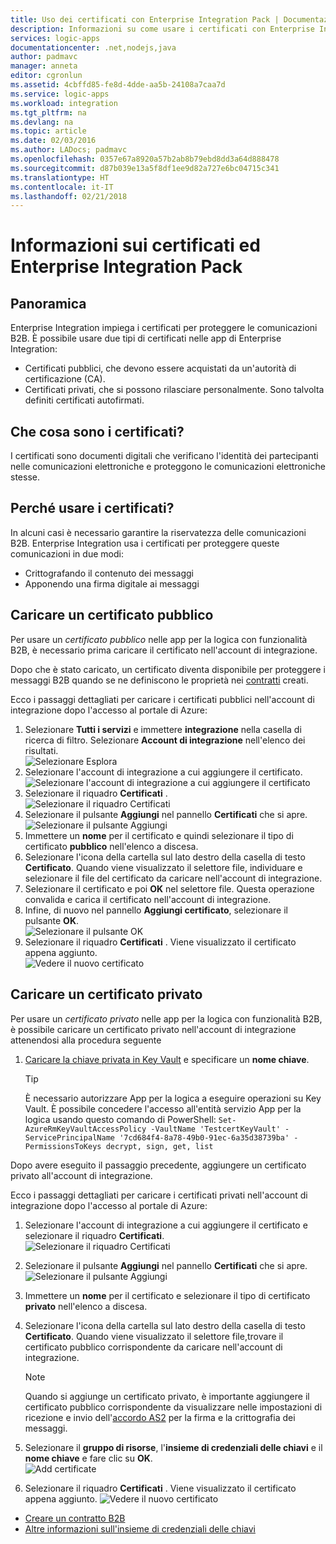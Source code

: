 ```yaml
---
title: Uso dei certificati con Enterprise Integration Pack | Documentazione Microsoft
description: Informazioni su come usare i certificati con Enterprise Integration Pack| App per la logica di Azure
services: logic-apps
documentationcenter: .net,nodejs,java
author: padmavc
manager: anneta
editor: cgronlun
ms.assetid: 4cbffd85-fe8d-4dde-aa5b-24108a7caa7d
ms.service: logic-apps
ms.workload: integration
ms.tgt_pltfrm: na
ms.devlang: na
ms.topic: article
ms.date: 02/03/2016
ms.author: LADocs; padmavc
ms.openlocfilehash: 0357e67a8920a57b2ab8b79ebd8dd3a64d888478
ms.sourcegitcommit: d87b039e13a5f8df1ee9d82a727e6bc04715c341
ms.translationtype: HT
ms.contentlocale: it-IT
ms.lasthandoff: 02/21/2018
---
```

# <a name="learn-about-certificates-and-enterprise-integration-pack"></a>Informazioni sui certificati ed Enterprise Integration Pack
## <a name="overview"></a>Panoramica
Enterprise Integration impiega i certificati per proteggere le comunicazioni B2B. È possibile usare due tipi di certificati nelle app di Enterprise Integration:

* Certificati pubblici, che devono essere acquistati da un'autorità di certificazione (CA).
* Certificati privati, che si possono rilasciare personalmente. Sono talvolta definiti certificati autofirmati.

## <a name="what-are-certificates"></a>Che cosa sono i certificati?
I certificati sono documenti digitali che verificano l'identità dei partecipanti nelle comunicazioni elettroniche e proteggono le comunicazioni elettroniche stesse.

## <a name="why-use-certificates"></a>Perché usare i certificati?
In alcuni casi è necessario garantire la riservatezza delle comunicazioni B2B. Enterprise Integration usa i certificati per proteggere queste comunicazioni in due modi:

* Crittografando il contenuto dei messaggi
* Apponendo una firma digitale ai messaggi  

## <a name="upload-a-public-certificate"></a>Caricare un certificato pubblico

Per usare un *certificato pubblico* nelle app per la logica con funzionalità B2B, è necessario prima caricare il certificato nell'account di integrazione.  

Dopo che è stato caricato, un certificato diventa disponibile per proteggere i messaggi B2B quando se ne definiscono le proprietà nei [contratti](logic-apps-enterprise-integration-agreements.md) creati.  

Ecco i passaggi dettagliati per caricare i certificati pubblici nell'account di integrazione dopo l'accesso al portale di Azure:

1. Selezionare **Tutti i servizi** e immettere **integrazione** nella casella di ricerca di filtro. Selezionare **Account di integrazione** nell'elenco dei risultati.     
![Selezionare Esplora](media/logic-apps-enterprise-integration-certificates/overview-1.png)  
2. Selezionare l'account di integrazione a cui aggiungere il certificato.  
![Selezionare l'account di integrazione a cui aggiungere il certificato](media/logic-apps-enterprise-integration-certificates/overview-3.png)  
3. Selezionare il riquadro **Certificati** .  
![Selezionare il riquadro Certificati](media/logic-apps-enterprise-integration-certificates/certificate-1.png)
4. Selezionare il pulsante **Aggiungi** nel pannello **Certificati** che si apre.   
![Selezionare il pulsante Aggiungi](media/logic-apps-enterprise-integration-certificates/certificate-2.png)
5. Immettere un **nome** per il certificato e quindi selezionare il tipo di certificato **pubblico** nell'elenco a discesa.  
6. Selezionare l'icona della cartella sul lato destro della casella di testo **Certificato**. Quando viene visualizzato il selettore file, individuare e selezionare il file del certificato da caricare nell'account di integrazione.
7. Selezionare il certificato e poi **OK** nel selettore file. Questa operazione convalida e carica il certificato nell'account di integrazione.
8. Infine, di nuovo nel pannello **Aggiungi certificato**, selezionare il pulsante **OK**.  
![Selezionare il pulsante OK](media/logic-apps-enterprise-integration-certificates/certificate-3.png)  
9. Selezionare il riquadro **Certificati** . Viene visualizzato il certificato appena aggiunto.  
![Vedere il nuovo certificato](media/logic-apps-enterprise-integration-certificates/certificate-4.png)  

## <a name="upload-a-private-certificate"></a>Caricare un certificato privato

Per usare un *certificato privato* nelle app per la logica con funzionalità B2B, è possibile caricare un certificato privato nell'account di integrazione attenendosi alla procedura seguente

1. [Caricare la chiave privata in Key Vault](../key-vault/key-vault-get-started.md "Informazioni su Key Vault") e specificare un **nome chiave**. 
   
   > [!TIP]
   > È necessario autorizzare App per la logica a eseguire operazioni su Key Vault. È possibile concedere l'accesso all'entità servizio App per la logica usando questo comando di PowerShell: `Set-AzureRmKeyVaultAccessPolicy -VaultName 'TestcertKeyVault' -ServicePrincipalName '7cd684f4-8a78-49b0-91ec-6a35d38739ba' -PermissionsToKeys decrypt, sign, get, list`  
   > 
   > 

Dopo avere eseguito il passaggio precedente, aggiungere un certificato privato all'account di integrazione.

Ecco i passaggi dettagliati per caricare i certificati privati nell'account di integrazione dopo l'accesso al portale di Azure:  
 
1. Selezionare l'account di integrazione a cui aggiungere il certificato e selezionare il riquadro **Certificati**.  
![Selezionare il riquadro Certificati](media/logic-apps-enterprise-integration-certificates/certificate-1.png)  
2. Selezionare il pulsante **Aggiungi** nel pannello **Certificati** che si apre.   
![Selezionare il pulsante Aggiungi](media/logic-apps-enterprise-integration-certificates/certificate-2.png)
3. Immettere un **nome** per il certificato e selezionare il tipo di certificato **privato** nell'elenco a discesa.   
4. Selezionare l'icona della cartella sul lato destro della casella di testo **Certificato**. Quando viene visualizzato il selettore file,trovare il certificato pubblico corrispondente da caricare nell'account di integrazione.   
   
   > [!Note]
   > Quando si aggiunge un certificato privato, è importante aggiungere il certificato pubblico corrispondente da visualizzare nelle impostazioni di ricezione e invio dell'[accordo AS2](logic-apps-enterprise-integration-as2.md) per la firma e la crittografia dei messaggi.
   > 
   >   

5. Selezionare il **gruppo di risorse**, l'**insieme di credenziali delle chiavi** e il **nome chiave** e fare clic su **OK**.  
![Add certificate](media/logic-apps-enterprise-integration-certificates/privatecertificate-1.png)  
6. Selezionare il riquadro **Certificati** . Viene visualizzato il certificato appena aggiunto.
![Vedere il nuovo certificato](media/logic-apps-enterprise-integration-certificates/privatecertificate-2.png)  



* [Creare un contratto B2B](logic-apps-enterprise-integration-agreements.md)  
* [Altre informazioni sull'insieme di credenziali delle chiavi](../key-vault/key-vault-get-started.md "Informazioni sull'insieme di credenziali delle chiavi")  

